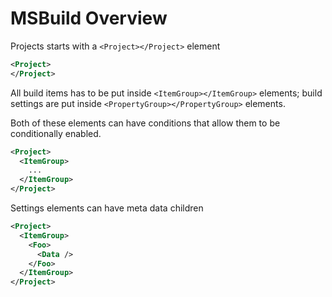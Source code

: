 # MSBuild Overview

Projects starts with a `<Project></Project>` element

```xml
<Project>
</Project>
```

All build items has to be put inside `<ItemGroup></ItemGroup>` elements;
build settings are put inside `<PropertyGroup></PropertyGroup>` elements.

Both of these elements can have conditions that allow them to be conditionally
enabled.

```xml
<Project>
  <ItemGroup>
    ...
  </ItemGroup>
</Project>
```

Settings elements can have meta data children

```xml
<Project>
  <ItemGroup>
    <Foo>
      <Data />
    </Foo>
  </ItemGroup>
</Project>
```
